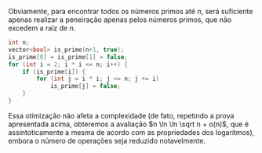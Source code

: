 Obviamente, para encontrar todos os números primos até $n$, será suficiente apenas realizar a peneiração apenas pelos números primos, que não excedem a raiz de $n$.

```cpp
int n;
vector<bool> is_prime(n+1, true);
is_prime[0] = is_prime[1] = false;
for (int i = 2; i * i <= n; i++) {
    if (is_prime[i]) {
        for (int j = i * i; j <= n; j += i)
            is_prime[j] = false;
    }
}
```
Essa otimização não afeta a complexidade (de fato, repetindo a prova apresentada acima, obteremos a avaliação $n \ln \ln \sqrt n + o(n)$, que é assintoticamente a mesma de acordo com as propriedades dos logaritmos), embora o número de operações seja reduzido notavelmente.